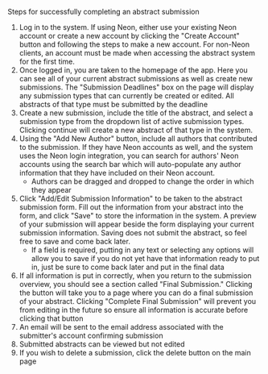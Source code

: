 
Steps for successfully completing an abstract submission

1. Log in to the system. If using Neon, either use your existing Neon account or create a new account by clicking the "Create Account" button and following the steps to make a new account. For non-Neon clients, an account must be made when accessing the abstract system for the first time.
2. Once logged in, you are taken to the homepage of the app. Here you can see all of your current abstract submissions as well as create new submissions. The "Submission Deadlines" box on the page will display any submission types that can currently be created or edited. All abstracts of that type must be submitted by the deadline
3. Create a new submission, include the title of the abstract, and select a submission type from the dropdown list of active submission types. Clicking continue will create a new abstract of that type in the system.
4. Using the "Add New Author" button, include all authors that contributed to the submission. If they have Neon accounts as well, and the system uses the Neon login integration, you can search for authors' Neon accounts using the search bar which will auto-populate any author information that they have included on their Neon account.
	 - Authors can be dragged and dropped to change the order in which they appear
5. Click "Add/Edit Submission Information" to be taken to the abstract submission form. Fill out the information from your abstract into the form, and click "Save" to store the information in the system. A preview of your submission will appear beside the form displaying your current submission information. Saving does not submit the abstract, so feel free to save and come back later.
	 - If a field is required, putting in any text or selecting any options will allow you to save if you do not yet have that information ready to put in, just be sure to come back later and put in the final data
6. If all information is put in correctly, when you return to the submission overview, you should see a section called "Final Submission." Clicking the button will take you to a page where you can do a final submission of your abstract. Clicking "Complete Final Submission" will prevent you from editing in the future so ensure all information is accurate before clicking that button
7. An email will be sent to the email address associated with the submitter's account confirming submission
8. Submitted abstracts can be viewed but not edited
9. If you wish to delete a submission, click the delete button on the main page